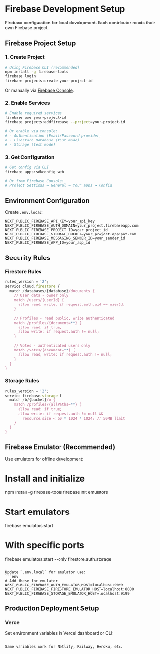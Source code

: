 # Firebase Development Setup

Firebase configuration for local development. Each contributor needs their own Firebase project.

## Firebase Project Setup

### 1. Create Project
```bash
# Using Firebase CLI (recommended)
npm install -g firebase-tools
firebase login
firebase projects:create your-project-id
```

Or manually via [Firebase Console](https://console.firebase.google.com/).

### 2. Enable Services
```bash
# Enable required services
firebase use your-project-id
firebase projects:addfirebase --project=your-project-id

# Or enable via console:
# - Authentication (Email/Password provider)
# - Firestore Database (test mode)
# - Storage (test mode)
```

### 3. Get Configuration
```bash
# Get config via CLI
firebase apps:sdkconfig web

# Or from Firebase Console:
# Project Settings → General → Your apps → Config
```

## Environment Configuration

Create `.env.local`:
```env
NEXT_PUBLIC_FIREBASE_API_KEY=your_api_key
NEXT_PUBLIC_FIREBASE_AUTH_DOMAIN=your_project.firebaseapp.com
NEXT_PUBLIC_FIREBASE_PROJECT_ID=your_project_id
NEXT_PUBLIC_FIREBASE_STORAGE_BUCKET=your_project.appspot.com
NEXT_PUBLIC_FIREBASE_MESSAGING_SENDER_ID=your_sender_id
NEXT_PUBLIC_FIREBASE_APP_ID=your_app_id
```

## Security Rules

### Firestore Rules
```javascript
rules_version = '2';
service cloud.firestore {
  match /databases/{database}/documents {
    // User data - owner only
    match /users/{userId} {
      allow read, write: if request.auth.uid == userId;
    }
    
    // Profiles - read public, write authenticated
    match /profiles/{document=**} {
      allow read: if true;
      allow write: if request.auth != null;
    }
    
    // Votes - authenticated users only
    match /votes/{document=**} {
      allow read, write: if request.auth != null;
    }
  }
}
```

### Storage Rules
```javascript
rules_version = '2';
service firebase.storage {
  match /b/{bucket}/o {
    match /profiles/{allPaths=**} {
      allow read: if true;
      allow write: if request.auth != null && 
        resource.size < 50 * 1024 * 1024; // 50MB limit
    }
  }
}
```

## Firebase Emulator (Recommended)

Use emulators for offline development:

# Install and initialize
npm install -g firebase-tools
firebase init emulators

# Start emulators
firebase emulators:start

# With specific ports
firebase emulators:start --only firestore,auth,storage
```

Update `.env.local` for emulator use:
```env
# Add these for emulator
NEXT_PUBLIC_FIREBASE_AUTH_EMULATOR_HOST=localhost:9099
NEXT_PUBLIC_FIREBASE_FIRESTORE_EMULATOR_HOST=localhost:8080
NEXT_PUBLIC_FIREBASE_STORAGE_EMULATOR_HOST=localhost:9199
```

## Production Deployment Setup

### Vercel
Set environment variables in Vercel dashboard or CLI:
```bash

Same variables work for Netlify, Railway, Heroku, etc.

